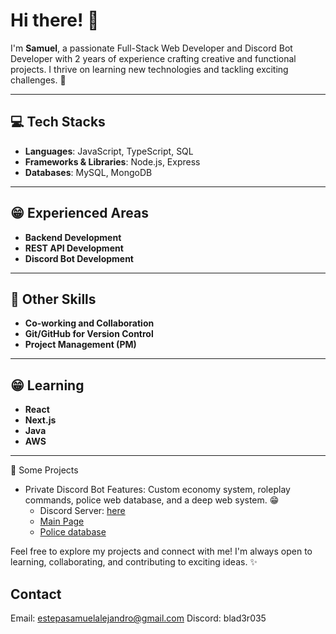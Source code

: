 # Hi there! 👋

I'm **Samuel**, a passionate Full-Stack Web Developer and Discord Bot Developer with 2 years of experience crafting creative and functional projects. I thrive on learning new technologies and tackling exciting challenges. 🚀

---

## :computer: Tech Stacks

- **Languages**: JavaScript, TypeScript, SQL
- **Frameworks & Libraries**: Node.js, Express
- **Databases**: MySQL, MongoDB

---

## :grin: Experienced Areas

- **Backend Development**
- **REST API Development**
- **Discord Bot Development**

---

## 🔨 Other Skills

- **Co-working and Collaboration**
- **Git/GitHub for Version Control**
- **Project Management (PM)**

---

## 😁 Learning

- **React**
- **Next.js**
- **Java**
- **AWS**

---

📲 Some Projects
* Private Discord Bot
  Features: Custom economy system, roleplay commands, police web database, and a deep web system. 😁
    * Discord Server: [here](https://discord.gg/cacolombiarp)
    * [Main Page](https://cacolombia.com)
    * [Police database](https://cacolombia.com/v1/login)

Feel free to explore my projects and connect with me! I'm always open to learning, collaborating, and contributing to exciting ideas. ✨

## Contact
Email: estepasamuelalejandro@gmail.com
Discord: blad3r035

